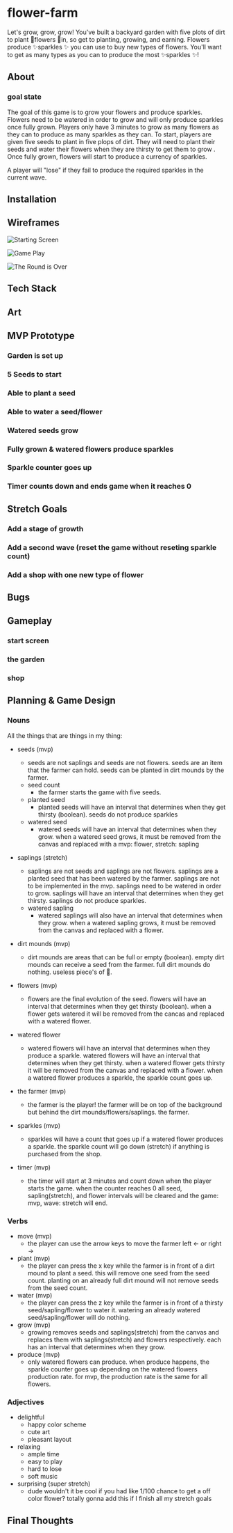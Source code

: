 # flower-farm
Let's grow, grow, grow! You've built a backyard garden with five plots of dirt to plant 🌷flowers 🌷in, so get to planting, growing, and earning. Flowers produce ✨sparkles ✨ you can use to buy new types of flowers. You'll want to get as many types as you can to produce the most ✨sparkles ✨! 

## About
### goal state
The goal of this game is to grow your flowers and produce sparkles. Flowers need to be watered in order to grow and will only produce sparkles once fully grown. Players only have 3 minutes to grow as many flowers as they can to produce as many sparkles as they can. To start, players are given five seeds to plant in five plops of dirt. They will need to plant their seeds and water their flowers when they are thirsty to get them to grow . Once fully grown, flowers will start to produce a currency of sparkles. 

<!-- A player will "lose" the game if they run out of seeds/flowers. This is possible to do only if the player really wants to lose (ie., they choose to cut all their flowers and not to purchase new seeds in the shop.)  -->

A player will "lose" if they fail to produce the required sparkles in the current wave.  

## Installation

## Wireframes

![](/IntroScreen.png?raw=true "Starting Screen")

![](/GamePlay.png?raw=true "Game Play")

![](/EndGame.png?raw=true "The Round is Over")


## Tech Stack

## Art

## MVP Prototype
### Garden is set up
### 5 Seeds to start
### Able to plant a seed
### Able to water a seed/flower
### Watered seeds grow
### Fully grown & watered flowers produce sparkles
### Sparkle counter goes up 
### Timer counts down and ends game when it reaches 0


## Stretch Goals
### Add a stage of growth
### Add a second wave (reset the game without reseting sparkle count)
### Add a shop with one new type of flower


## Bugs

## Gameplay

### start screen
### the garden
### shop

## Planning & Game Design

### Nouns
All the things that are things in my thing:
- seeds (mvp)
  - seeds are not saplings and seeds are not flowers. seeds are an item that the farmer can hold. seeds can be planted in dirt mounds by the farmer.
  - seed count
    - the farmer starts the game with five seeds.
  - planted seed
      - planted seeds will have an interval that determines when they get thirsty (boolean). seeds do not produce sparkles
  - watered seed
      - watered seeds will have an interval that determines when they grow. when a watered seed grows, it must be removed from the canvas and replaced with a mvp: flower, stretch: sapling
  
- saplings (stretch)
  - saplings are not seeds and saplings are not flowers. saplings are a planted seed that has been watered by the farmer. saplings are not to be implemented in the mvp. saplings  need to be watered in order to grow. saplings will have an interval that determines when they get thirsty. saplings do not produce sparkles. 
  - watered sapling
      - watered saplings will also have an interval that determines when they grow. when a watered sapling grows, it must be removed from the canvas and replaced with a flower.
  
- dirt mounds (mvp)
  - dirt mounds are areas that can be full or empty (boolean). empty dirt mounds can receive a seed from the farmer. full dirt mounds do nothing. useless piece's of 💩.
 
- flowers (mvp)
  - flowers are the final evolution of the seed. flowers will have an interval that determines when they get thirsty (boolean). when a flower gets watered it will be removed from the cancas and replaced with a watered flower.
- watered flower
  - watered flowers will have an interval that determines when they produce a sparkle.  watered flowers will have an interval that determines when they get thirsty. when a watered flower gets thirsty it will be removed from the canvas and replaced with a flower. when a watered flower produces a sparkle, the sparkle count goes up.
  
- the farmer (mvp)
  - the farmer is the player! the farmer will be on top of the background but behind the dirt mounds/flowers/saplings. the farmer. 
  
- sparkles (mvp)
  - sparkles will have a count that goes up if a watered flower produces a sparkle. the sparkle count will go down (stretch) if anything is purchased from the shop.
- timer (mvp)
  - the timer will start at 3 minutes and count down when the player starts the game. when the counter reaches 0 all seed, sapling(stretch), and flower intervals will be cleared and the game: mvp, wave: stretch will end.

### Verbs
- move (mvp)
  - the player can use the arrow keys to move the farmer left <- or right ->
- plant (mvp)
  - the player can press the  x key while the farmer is in front of a dirt mound to plant a seed. this will remove one seed from the seed count. planting on an already full dirt mound will not remove seeds from the seed count.
- water (mvp)
  - the player can press the z key while the farmer is in front of a thirsty seed/sapling/flower to water it. watering an already watered seed/sapling/flower will do nothing.
- grow (mvp)
  - growing removes seeds and saplings(stretch) from the canvas and replaces them with saplings(stretch) and flowers respectively. each has an interval that determines when they grow. 
- produce (mvp)
  -  only watered flowers can produce. when produce happens, the sparkle counter goes up depending on the watered flowers production rate. for mvp, the production rate is the same for all flowers.

### Adjectives
- delightful
  - happy color scheme
  - cute art
  - pleasant layout
- relaxing
  - ample time
  - easy to play
  - hard to lose
  - soft music
- surprising (super stretch)
  - dude wouldn't it be cool if you had like 1/100 chance to get a off color flower? totally gonna add this if I finish all my stretch goals

## Final Thoughts

